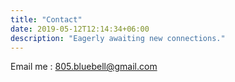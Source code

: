 ```yaml
---
title: "Contact"
date: 2019-05-12T12:14:34+06:00
description: "Eagerly awaiting new connections."
---
```


Email me : 805.bluebell@gmail.com
